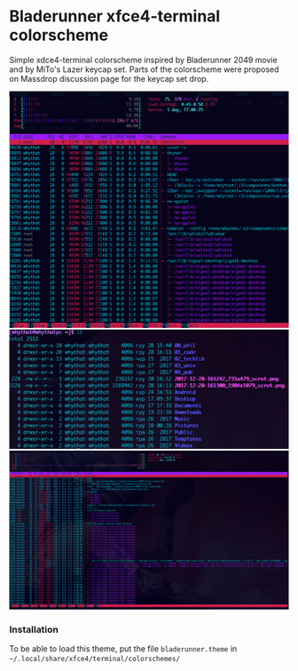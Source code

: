 # Bladerunner xfce4-terminal colorscheme

Simple xdce4-terminal colorscheme inspired by Bladerunner 2049 movie
and by MiTo's Lazer keycap set. Parts of the colorscheme were proposed 
on Massdrop discussion page for the keycap set drop.

![htop_small](htop_small.png)
![ls](ls.png)
![htop_fs](htop_fs.png)

### Installation 
To be able to load this theme, put the file `bladerunner.theme`
in `~/.local/share/xfce4/terminal/colorschemes/`

